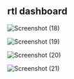 <h2> rtl dashboard </h2>

![Screenshot (18)](https://github.com/parsa-farjoodi/dashboard/assets/154312561/b3040e32-3de3-4e96-94c3-5b15de6ec9c0)

![Screenshot (19)](https://github.com/parsa-farjoodi/dashboard/assets/154312561/f7278d3f-31d6-45bc-9b83-cd1ae766717c)

![Screenshot (20)](https://github.com/parsa-farjoodi/dashboard/assets/154312561/36b77e11-0dbb-4172-952b-296db2228247)

![Screenshot (21)](https://github.com/parsa-farjoodi/dashboard/assets/154312561/18bbc490-36c1-41a5-b92e-cbe5b24026e0)
